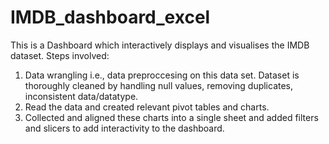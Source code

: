# IMDB_dashboard_excel
This is a Dashboard which interactively displays and visualises the IMDB dataset.
Steps involved:
1. Data wrangling i.e., data preproccesing on this data set. Dataset is thoroughly cleaned by handling null values, removing duplicates, inconsistent data/datatype.
2. Read the data and created relevant pivot tables and charts.
3. Collected and aligned these charts into a single sheet and added filters and slicers to add interactivity to the dashboard.
